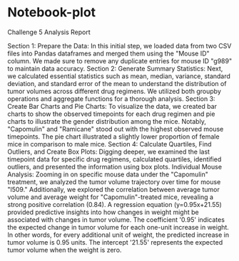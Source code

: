 # Notebook-plot
Challenge 5
Analysis Report

Section 1: Prepare the Data:
In this initial step, we loaded data from two CSV files into Pandas dataframes and merged them using the "Mouse ID" column. We made sure to remove any duplicate entries for mouse ID "g989" to maintain data accuracy.
Section 2: Generate Summary Statistics:
Next, we calculated essential statistics such as mean, median, variance, standard deviation, and standard error of the mean to understand the distribution of tumor volumes across different drug regimens. We utilized both groupby operations and aggregate functions for a thorough analysis.
Section 3: Create Bar Charts and Pie Charts:
To visualize the data, we created bar charts to show the observed timepoints for each drug regimen and pie charts to illustrate the gender distribution among the mice. Notably, "Capomulin" and "Ramicane" stood out with the highest observed mouse timepoints. The pie chart illustrated a slightly lower proportion of female mice in comparison to male mice.
Section 4: Calculate Quartiles, Find Outliers, and Create Box Plots:
Digging deeper, we examined the last timepoint data for specific drug regimens, calculated quartiles, identified outliers, and presented the information using box plots. 
Individual Mouse Analysis:
Zooming in on specific mouse data under the "Capomulin" treatment, we analyzed the tumor volume trajectory over time for mouse "l509." Additionally, we explored the correlation between average tumor volume and average weight for "Capomulin"-treated mice, revealing a strong positive correlation (0.84). A regression equation (y=0.95x+21.55) provided predictive insights into how changes in weight might be associated with changes in tumor volume. The coefficient '0.95' indicates the expected change in tumor volume for each one-unit increase in weight. In other words, for every additional unit of weight, the predicted increase in tumor volume is 0.95 units. The intercept '21.55' represents the expected tumor volume when the weight is zero. 
